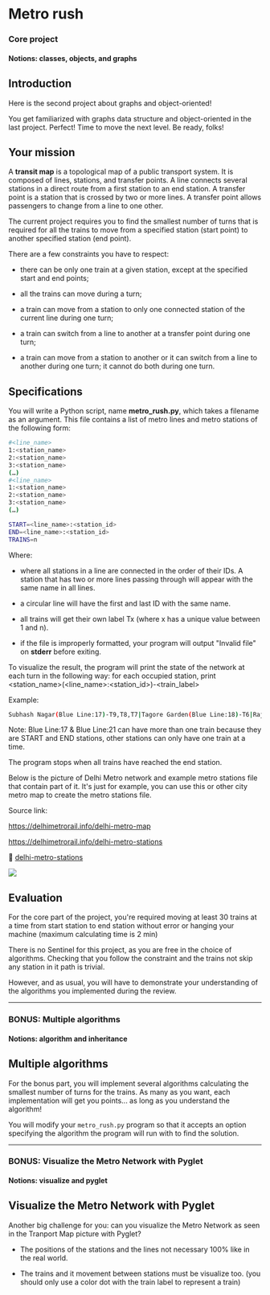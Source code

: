 # Metro rush

### Core project

#### Notions: classes, objects, and graphs

## Introduction

Here is the second project about graphs and object-oriented!

You get familiarized with graphs data structure and object-oriented in the last project. Perfect! Time to move the next level. Be ready, folks!

## Your mission

A **transit map** is a topological map of a public transport system. It is composed of lines, stations, and transfer points. A line connects several stations in a direct route from a first station to an end station. A transfer point is a station that is crossed by two or more lines. A transfer point allows passengers to change from a line to one other.

The current project requires you to find the smallest number of turns that is required for all the trains to move from a specified station (start point) to another specified station (end point).

There are a few constraints you have to respect:

- there can be only one train at a given station, except at the specified start and end points;

- all the trains can move during a turn;

- a train can move from a station to only one connected station of the current line during one turn;

- a train can switch from a line to another at a transfer point during one turn;

- a train can move from a station to another or it can switch from a line to another during one turn; it cannot do both during one turn.

## Specifications

You will write a Python script, name **metro_rush.py**, which takes a filename as an argument. This file contains a list of metro lines and metro stations of the following form:

```bash
#<line_name>
1:<station_name>
2:<station_name>
3:<station_name>
(…)
#<line_name>
1:<station_name>
2:<station_name>
3:<station_name>
(…)

START=<line_name>:<station_id>
END=<line_name>:<station_id>
TRAINS=n
```

Where:

- where all stations in a line are connected in the order of their IDs. A station that has two or more lines passing through will appear with the same name in all lines.

- a circular line will have the first and last ID with the same name.

- all trains will get their own label Tx (where x has a unique value between 1 and n).

- if the file is improperly formatted, your program will output "Invalid file" on **stderr** before exiting.

To visualize the result, the program will print the state of the network at each turn in the following way: for each occupied station, print <station_name>(<line_name>:<station_id>)-<train_label>

Example:

```bash
Subhash Nagar(Blue Line:17)-T9,T8,T7|Tagore Garden(Blue Line:18)-T6|Rajouri Garden(Blue Line:19)-T5|Ramesh Nagar(Blue Line:20)-T4|Moti Nagar(Blue Line:21)-T3,T2,T1
```

Note: Blue Line:17 & Blue Line:21 can have more than one train because they are START and END stations, other stations can only have one train at a time.

The program stops when all trains have reached the end station.

Below is the picture of Delhi Metro network and example metro stations file that contain part of it. It's just for example, you can use this or other city metro map to create the metro stations file.

Source link:

https://delhimetrorail.info/delhi-metro-map

https://delhimetrorail.info/delhi-metro-stations

:page_facing_up: [delhi-metro-stations](/delhi-metro-stations)

![](https://delhimetrorail.info/Images/delhimetro-map_eng.jpg)

## Evaluation

For the core part of the project, you're required moving at least 30 trains at a time from start station to end station without error or hanging your machine (maximum calculating time is 2 min)

There is no Sentinel for this project, as you are free in the choice of algorithms. Checking that you follow the constraint and the trains not skip any station in it path is trivial.

However, and as usual, you will have to demonstrate your understanding of the algorithms you implemented during the review.

---

### BONUS: Multiple algorithms

#### Notions: algorithm and inheritance

## Multiple algorithms

For the bonus part, you will implement several algorithms calculating the smallest number of turns for the trains. As many as you want, each implementation will get you points... as long as you understand the algorithm!

You will modify your `metro_rush.py` program so that it accepts an option specifying the algorithm the program will run with to find the solution.

---

### BONUS: Visualize the Metro Network with Pyglet

#### Notions: visualize and pyglet

## Visualize the Metro Network with Pyglet

Another big challenge for you: can you visualize the Metro Network as seen in the Tranport Map picture with Pyglet?

- The positions of the stations and the lines not necessary 100% like in the real world.

- The trains and it movement between stations must be visualize too. (you should only use a color dot with the train label to represent a train)
